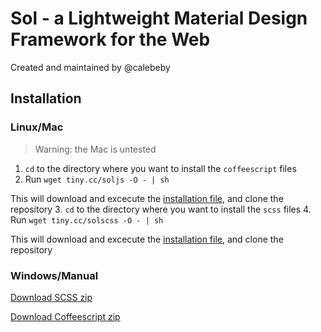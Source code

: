 Sol - a Lightweight Material Design Framework for the Web
=========================================================

Created and maintained by @calebeby

Installation
------------

### Linux/Mac
> Warning: the Mac is untested

1. `cd` to the directory where you want to install the `coffeescript` files
2. Run `wget tiny.cc/soljs -O - | sh`

  This will download and excecute the [installation file](https://raw.githubusercontent.com/calebeby/sol/master/install-js.sh),
  and clone the repository
3. `cd` to the directory where you want to install the `scss` files
4. Run `wget tiny.cc/solscss -O - | sh`

  This will download and excecute the [installation file](https://raw.githubusercontent.com/calebeby/sol/master/install-scss.sh),
  and clone the repository

### Windows/Manual
[Download SCSS zip](https://github.com/calebeby/sol/archive/SCSS.zip)

[Download Coffeescript zip](https://github.com/calebeby/sol/archive/coffeescript.zip)
